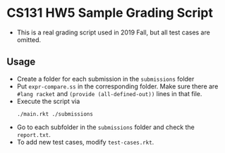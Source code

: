 # CS131 HW5 Sample Grading Script
* This is a real grading script used in 2019 Fall, but all test cases are omitted.

## Usage
* Create a folder for each submission in the `submissions` folder
* Put `expr-compare.ss` in the corresponding folder. Make sure there are `#lang racket` and `(provide (all-defined-out))` lines in that file.
* Execute the script via
  ```shell
  ./main.rkt ./submissions
  ```
* Go to each subfolder in the `submissions` folder and check the `report.txt`.
* To add new test cases, modify `test-cases.rkt`.
